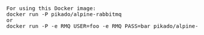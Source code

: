 <pre>
For using this Docker image:
docker run -P pikado/alpine-rabbitmq
or
docker run -P -e RMQ_USER=foo -e RMQ_PASS=bar pikado/alpine-rabbitmq
</pre>

